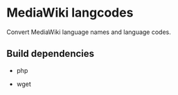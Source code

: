 # MediaWiki langcodes

Convert MediaWiki language names and language codes.

## Build dependencies

- php

- wget
